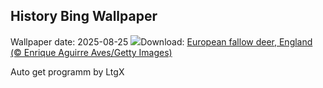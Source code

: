 ## History Bing Wallpaper
Wallpaper date: 2025-08-25
![](https://www.bing.com/th?id=OHR.CervusDama_EN-US3217647015_UHD.jpg&w=1000)Download: [European fallow deer, England (© Enrique Aguirre Aves/Getty Images)](https://www.bing.com/th?id=OHR.CervusDama_EN-US3217647015_UHD.jpg)

Auto get programm by LtgX
